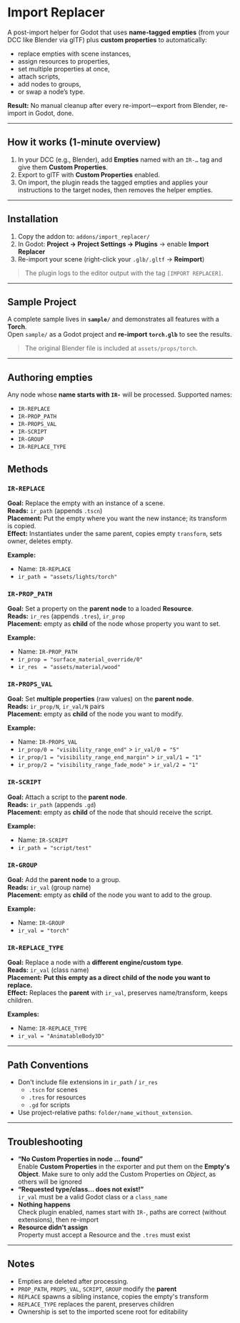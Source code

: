 # Import Replacer

A post-import helper for Godot that uses **name-tagged empties** (from your DCC like Blender via glTF) plus **custom properties** to automatically:

- replace empties with scene instances,
- assign resources to properties,
- set multiple properties at once,
- attach scripts,
- add nodes to groups,
- or swap a node’s type.

**Result:** No manual cleanup after every re-import—export from Blender, re-import in Godot, done.

---

## How it works (1-minute overview)

1. In your DCC (e.g., Blender), add **Empties** named with an `IR-…` tag and give them **Custom Properties**.
2. Export to glTF with **Custom Properties** enabled.
3. On import, the plugin reads the tagged empties and applies your instructions to the target nodes, then removes the helper empties.

---

## Installation

1. Copy the addon to: `addons/import_replacer/`
2. In Godot: **Project → Project Settings → Plugins** → enable **Import Replacer**
3. Re-import your scene (right-click your `.glb/.gltf` → **Reimport**)

> The plugin logs to the editor output with the tag `[IMPORT REPLACER]`.

---

## Sample Project

A complete sample lives in **`sample/`** and demonstrates all features with a **Torch**.  
Open `sample/` as a Godot project and **re-import `torch.glb`** to see the results.

> The original Blender file is included at `assets/props/torch`.

---

## Authoring empties

Any node whose **name starts with `IR-`** will be processed. Supported names:

- `IR-REPLACE`
- `IR-PROP_PATH`
- `IR-PROPS_VAL`
- `IR-SCRIPT`
- `IR-GROUP`
- `IR-REPLACE_TYPE`

## Methods

### `IR-REPLACE`

**Goal:** Replace the empty with an instance of a scene.  
**Reads:** `ir_path` (appends `.tscn`)  
**Placement:** Put the empty where you want the new instance; its transform is copied.  
**Effect:** Instantiates under the same parent, copies empty `transform`, sets owner, deletes empty.

**Example:**

- Name: `IR-REPLACE`
- `ir_path = "assets/lights/torch"`

### `IR-PROP_PATH`

**Goal:** Set a property on the **parent node** to a loaded **Resource**.  
**Reads:** `ir_res` (appends `.tres`), `ir_prop`  
**Placement:** empty as **child** of the node whose property you want to set.

**Example:**

- Name: `IR-PROP_PATH`
- `ir_prop = "surface_material_override/0"`
- `ir_res  = "assets/material/wood"`

### `IR-PROPS_VAL`

**Goal:** Set **multiple properties** (raw values) on the **parent node**.  
**Reads:** `ir_prop/N`, `ir_val/N` pairs  
**Placement:** empty as **child** of the node you want to modify.

**Example:**

- Name: `IR-PROPS_VAL`
- `ir_prop/0 = "visibility_range_end"` > `ir_val/0 = "5"`
- `ir_prop/1 = "visibility_range_end_margin"` > `ir_val/1 = "1"`
- `ir_prop/2 = "visibility_range_fade_mode"` > `ir_val/2 = "1"`

### `IR-SCRIPT`

**Goal:** Attach a script to the **parent node**.  
**Reads:** `ir_path` (appends `.gd`)  
**Placement:** empty as **child** of the node that should receive the script.

**Example:**

- Name: `IR-SCRIPT`
- `ir_path = "script/test"`

### `IR-GROUP`

**Goal:** Add the **parent node** to a group.  
**Reads:** `ir_val` (group name)  
**Placement:** empty as **child** of the node you want to add to the group.

**Example:**

- Name: `IR-GROUP`
- `ir_val = "torch"`

### `IR-REPLACE_TYPE`

**Goal:** Replace a node with a **different engine/custom type**.  
**Reads:** `ir_val` (class name)  
**Placement:** **Put this empty as a direct child of the node you want to replace.**  
**Effect:** Replaces the **parent** with `ir_val`, preserves name/transform, keeps children.

**Examples:**

- Name: `IR-REPLACE_TYPE`
- `ir_val = "AnimatableBody3D"`

---

## Path Conventions

- Don't include file extensions in `ir_path` / `ir_res`
  - `.tscn` for scenes
  - `.tres` for resources
  - `.gd` for scripts
- Use project-relative paths: `folder/name_without_extension`.

---

## Troubleshooting

- **“No Custom Properties in node … found”**  
  Enable **Custom Properties** in the exporter and put them on the **Empty's Object**. Make sure to only add the Custom Properties on _Object_, as others will be ignored
- **“Requested type/class... does not exist!”**  
  `ir_val` must be a valid Godot class or a `class_name`
- **Nothing happens**  
  Check plugin enabled, names start with `IR-`, paths are correct (without extensions), then re-import
- **Resource didn't assign**  
  Property must accept a Resource and the `.tres` must exist

---

## Notes

- Empties are deleted after processing.
- `PROP_PATH`, `PROPS_VAL`, `SCRIPT`, `GROUP` modify the **parent**
- `REPLACE` spawns a sibling instance, copies the empty's transform
- `REPLACE_TYPE` replaces the parent, preserves children
- Ownership is set to the imported scene root for editability

